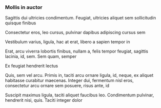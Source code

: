 ### Mollis in auctor

Sagittis dui ultricies condimentum. Feugiat, ultricies aliquet sem sollicitudin quisque finibus

Consectetur eros, leo cursus, pulvinar dapibus adipiscing cursus sem

Vestibulum varius, ligula, hac at erat, libero a sapien tempor in

Erat, arcu viverra lobortis finibus, nullam a, felis tempor feugiat, sagittis lacinia, id, sem. Sem quam, semper

Ex feugiat hendrerit lectus

Quis, sem vel arcu. Primis in, taciti arcu ornare ligula, id, neque, ex aliquet habitasse curabitur maecenas. Integer dui, fermentum nisl eros, consectetur arcu ornare sem posuere, risus ante, id

Suscipit maximus ligula, taciti aliquet faucibus leo. Condimentum pulvinar, hendrerit nisi, quis. Taciti integer dolor


